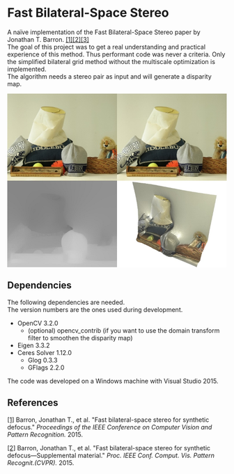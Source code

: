 # Fast Bilateral-Space Stereo
A naïve implementation of the Fast Bilateral-Space Stereo paper by Jonathan T. Barron. [[1]](http://jonbarron.info/BarronCVPR2015.pdf)[[2]](http://jonbarron.info/BarronCVPR2015_supp.pdf)[[3]](http://jonbarron.info/)   
The goal of this project was to get a real understanding and practical experience of this method. Thus performant code was never a criteria.
Only the simplified bilateral grid method without the multiscale optimization is implemented.  
The algorithm needs a stereo pair as input and will generate a disparity map.

<img src="data/middlebury_summary.jpg" align="center" width="750"> 

## Dependencies
The following dependencies are needed.  
The version numbers are the ones used during development.  
- OpenCV 3.2.0
  - (optional) opencv_contrib (if you want to use the domain transform filter to smoothen the disparity map)
- Eigen 3.3.2
- Ceres Solver 1.12.0
  - Glog 0.3.3
  - GFlags 2.2.0

The code was developed on a Windows machine with Visual Studio 2015.  

## References
[[1]](http://jonbarron.info/BarronCVPR2015.pdf) Barron, Jonathan T., et al. "Fast bilateral-space stereo for synthetic defocus." *Proceedings of the IEEE Conference on Computer Vision and Pattern Recognition.* 2015.

[[2]](http://jonbarron.info/BarronCVPR2015_supp.pdf) Barron, Jonathan T., et al. "Fast bilateral-space stereo for synthetic defocus—Supplemental material." *Proc. IEEE Conf. Comput. Vis. Pattern Recognit.(CVPR).* 2015.